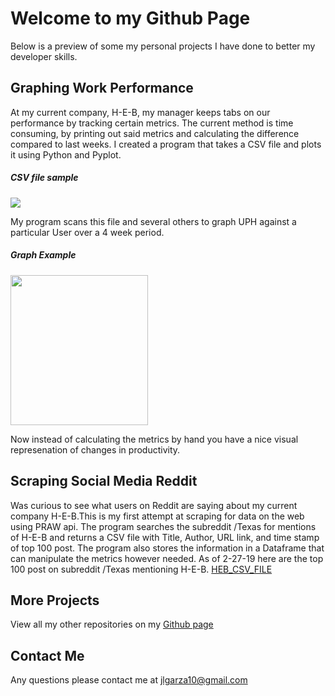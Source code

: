 # Welcome to my Github Page
Below is a preview of some my personal projects I have done to better my developer skills.

## Graphing Work Performance
At my current company, H-E-B, my manager keeps tabs on our performance by tracking certain metrics. The current method is time consuming, by printing out said metrics and calculating the difference compared to last weeks. I created a program that takes a CSV file and plots it using Python and Pyplot.
##### CSV file sample
![](https://raw.github.com/j-leeroy/UPH_Data/blob/master/CSV_Sample_Image.PNG)

My program scans this file and several others to graph UPH against a particular User over a 4 week period.
##### Graph Example
<p>
    <img src="UPH_Data/GraphofPartnerUPH.png" width="220" height="240" />
</p>

Now instead of calculating the metrics by hand you have a nice visual represenation of changes in productivity. 

## Scraping Social Media Reddit
Was curious to see what users on Reddit are saying about my current company H-E-B.This is my first attempt at scraping for data on the web using PRAW api. The program searches the subreddit /Texas for mentions of H-E-B and returns a CSV file with Title, Author, URL link, and time stamp of top 100 post. The program also stores the information in a Dataframe that can manipulate the metrics however needed.
As of 2-27-19 here are the top 100 post on subreddit /Texas mentioning H-E-B.
[HEB_CSV_FILE](https://github.com/j-leeroy/Reddit_tutorial/blob/master/venv/RedditHEB.csv)


## More Projects
View all my other repositories on my [Github page](https://github.com/j-leeroy)

## Contact Me
Any questions please contact me at jlgarza10@gmail.com
